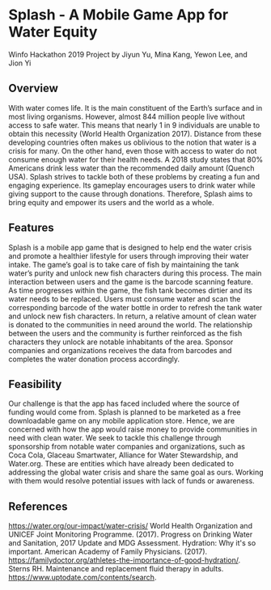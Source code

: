 # Splash - A Mobile Game App for Water Equity
Winfo Hackathon 2019
Project by Jiyun Yu, Mina Kang, Yewon Lee, and Jion Yi

## Overview
With water comes life. It is the main constituent of the Earth’s surface and in most living organisms.  However, almost 844 million people live without access to safe water. This means that nearly 1 in 9 individuals are unable to obtain this necessity (World Health Organization 2017). Distance from these developing countries often makes us oblivious to the notion that water is a crisis for many. On the other hand, even those with access to water do not consume enough water for their health needs. A 2018 study states that 80% Americans drink less water than the recommended daily amount (Quench USA). Splash strives to tackle both of these problems by creating a fun and engaging experience. Its gameplay encourages users to drink water while giving support to the cause through donations. Therefore, Splash aims to bring equity and empower its users and the world as a whole. 

## Features
Splash is a mobile app game that is designed to help end the water crisis and promote a healthier lifestyle for users through improving their water intake. The game’s goal is to take care of fish by maintaining the tank water’s purity and unlock new fish characters during this process. The main interaction between users and the game is the barcode scanning feature. As time progresses within the game, the fish tank becomes dirtier and its water needs to be replaced. Users must consume water and scan the corresponding barcode of the water bottle in order to refresh the tank water and unlock new fish characters. In return, a relative amount of clean water is donated to the communities in need around the world. The relationship between the users and the community is further reinforced as the fish characters they unlock are notable inhabitants of the area. Sponsor companies and organizations receives the data from barcodes and completes the water donation process accordingly.

## Feasibility
Our challenge is that the app has faced included where the source of funding would come from. Splash is planned to be marketed as a free downloadable game on any mobile application store. Hence, we are concerned with how the app would raise money to provide communities in need with clean water. We seek to tackle this challenge through sponsorship from notable water companies and organizations, such as Coca Cola, Glaceau Smartwater, Alliance for Water Stewardship, and Water.org. These are entities which have already been dedicated to addressing the global water crisis and share the same goal as ours. Working with them would resolve potential issues with lack of funds or awareness.

## References
https://water.org/our-impact/water-crisis/
World Health Organization and UNICEF Joint Monitoring Programme. (2017). 
Progress on Drinking Water and Sanitation, 2017 Update and MDG Assessment.
Hydration: Why it's so important. American Academy of Family Physicians. (2017). https://familydoctor.org/athletes-the-importance-of-good-hydration/. 
Sterns RH. Maintenance and replacement fluid therapy in adults. https://www.uptodate.com/contents/search. 

